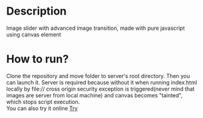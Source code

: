 <h1> Description </h1>
Image slider with advanced image transition, made with pure javascript using canvas element

<h1> How to run? </h1>
Clone the repository and move folder to server's root directory. Then you can launch it. Server is required because without it when running
index.html locally by file:// cross origin security exception is triggered(never mind that images are server from local machine) and canvas becomes "tainted", which stops script execution.<br/>
You can also try it online <a href="https://zaluskidominik.github.io/image-slider/"> Try </a>
